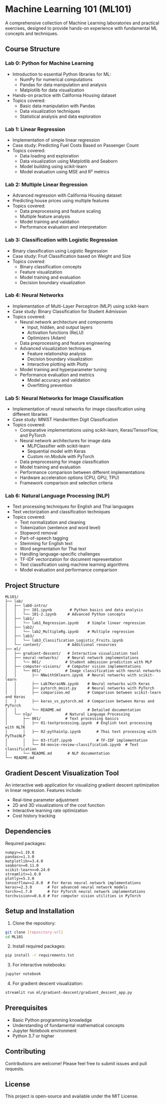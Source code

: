 # Machine Learning 101 (ML101)

A comprehensive collection of Machine Learning laboratories and practical exercises, designed to provide hands-on experience with fundamental ML concepts and techniques.

## Course Structure

### Lab 0: Python for Machine Learning
- Introduction to essential Python libraries for ML:
  - NumPy for numerical computations
  - Pandas for data manipulation and analysis
  - Matplotlib for data visualization
- Hands-on practice with California Housing dataset
- Topics covered:
  - Basic data manipulation with Pandas
  - Data visualization techniques
  - Statistical analysis and data exploration

### Lab 1: Linear Regression
- Implementation of simple linear regression
- Case study: Predicting Fuel Costs Based on Passenger Count
- Topics covered:
  - Data loading and exploration
  - Data visualization using Matplotlib and Seaborn
  - Model building using scikit-learn
  - Model evaluation using MSE and R² metrics

### Lab 2: Multiple Linear Regression
- Advanced regression with California Housing dataset
- Predicting house prices using multiple features
- Topics covered:
  - Data preprocessing and feature scaling
  - Multiple feature analysis
  - Model training and validation
  - Performance evaluation and interpretation

### Lab 3: Classification with Logistic Regression
- Binary classification using Logistic Regression
- Case study: Fruit Classification based on Weight and Size
- Topics covered:
  - Binary classification concepts
  - Feature visualization
  - Model training and evaluation
  - Decision boundary visualization

### Lab 4: Neural Networks
- Implementation of Multi-Layer Perceptron (MLP) using scikit-learn
- Case study: Binary Classification for Student Admission
- Topics covered:
  - Neural network architecture and components
    * Input, hidden, and output layers
    * Activation functions (ReLU)
    * Optimizers (Adam)
  - Data preprocessing and feature engineering
  - Advanced visualization techniques
    * Feature relationship analysis
    * Decision boundary visualization
    * Interactive plotting with Plotly
  - Model training and hyperparameter tuning
  - Performance evaluation and metrics
    * Model accuracy and validation
    * Overfitting prevention

### Lab 5: Neural Networks for Image Classification
- Implementation of neural networks for image classification using different libraries
- Case study: MNIST Handwritten Digit Classification
- Topics covered:
  - Comparative implementations using scikit-learn, Keras/TensorFlow, and PyTorch
  - Neural network architectures for image data
    * MLPClassifier with scikit-learn
    * Sequential model with Keras
    * Custom nn.Module with PyTorch
  - Data preprocessing for image classification
  - Model training and evaluation
  - Performance comparison between different implementations
  - Hardware acceleration options (CPU, GPU, TPU)
  - Framework comparison and selection criteria

### Lab 6: Natural Language Processing (NLP)
- Text processing techniques for English and Thai languages
- Text vectorization and classification techniques
- Topics covered:
  - Text normalization and cleaning
  - Tokenization (sentence and word level)
  - Stopword removal
  - Part-of-speech tagging
  - Stemming for English text
  - Word segmentation for Thai text
  - Handling language-specific challenges
  - TF-IDF vectorization for document representation
  - Text classification using machine learning algorithms
  - Model evaluation and performance comparison

## Project Structure
```
ML101/
├── lab/
│   ├── lab0-intro/
│   │   ├── 101.ipynb        # Python basics and data analysis
│   │   └── 101-2.ipynb     # Advanced Python concepts
│   ├── lab1/
│   │   └── lab1_Regression.ipynb    # Simple linear regression
│   ├── lab2/
│   │   └── lab2_MultipleRg.ipynb    # Multiple regression
│   ├── lab3/
│   │   └── lab3_Classification_Logistic_Fruits.ipynb
│   └── content/            # Additional resources
├── ml/
│   ├── gradient-descent/   # Interactive visualization tool
│   ├── neural-networks/    # Neural network implementations
│   │   └── 001/           # Student admission prediction with MLP
│   ├── computer-visions/   # Computer vision implementations
│   │   └── 001/           # Image classification with neural networks
│   │       ├── NNwithSKlearn.ipynb  # Neural networks with scikit-learn
│   │       ├── Lab7KerasNN.ipynb    # Neural networks with Keras
│   │       ├── pytorch_mnist.py     # Neural networks with PyTorch
│   │       ├── comparison.md        # Comparison between scikit-learn and Keras
│   │       ├── keras_vs_pytorch.md  # Comparison between Keras and PyTorch
│   │       └── README.md            # Detailed documentation
│   └── nlp/               # Natural Language Processing
│       ├── 001/           # Text processing basics
│       │   ├── 01-textprocessing.ipynb  # English text processing with NLTK
│       │   ├── 02-pythainlp.ipynb       # Thai text processing with PyThaiNLP
│       │   ├── 03-tfidf.ipynb           # TF-IDF implementation
│       │   └── 04-movie-review-classificatiob.ipynb  # Text classification
│       └── README.md       # NLP documentation
└── README.md
```

## Gradient Descent Visualization Tool
An interactive web application for visualizing gradient descent optimization in linear regression. Features include:
- Real-time parameter adjustment
- 2D and 3D visualizations of the cost function
- Interactive learning rate optimization
- Cost history tracking

## Dependencies
Required packages:
```
numpy>=1.19.0
pandas>=1.3.0
matplotlib>=3.4.0
seaborn>=0.11.0
scikit-learn>=0.24.0
streamlit>=1.0.0
plotly>=5.3.0
tensorflow>=2.0.0  # For Keras neural network implementations
keras>=2.3.0       # For advanced neural network models
torch>=1.7.0       # For PyTorch neural network implementations
torchvision>=0.8.0 # For computer vision utilities in PyTorch
```

## Setup and Installation

1. Clone the repository:
```bash
git clone [repository-url]
cd ML101
```

2. Install required packages:
```bash
pip install -r requirements.txt
```

3. For interactive notebooks:
```bash
jupyter notebook
```

4. For gradient descent visualization:
```bash
streamlit run ml/gradient-descent/gradient_descent_app.py
```

## Prerequisites
- Basic Python programming knowledge
- Understanding of fundamental mathematical concepts
- Jupyter Notebook environment
- Python 3.7 or higher

## Contributing
Contributions are welcome! Please feel free to submit issues and pull requests.

## License
This project is open-source and available under the MIT License.
